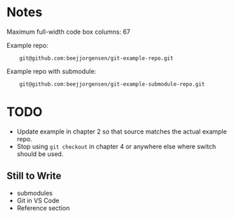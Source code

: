 # Notes

Maximum full-width code box columns: 67

Example repo:
```
    git@github.com:beejjorgensen/git-example-repo.git
```

Example repo with submodule:
```
    git@github.com:beejjorgensen/git-example-submodule-repo.git
```

# TODO

* Update example in chapter 2 so that source matches the actual example
  repo.
* Stop using `git checkout` in chapter 4 or anywhere else where switch
  should be used.

## Still to Write

* submodules
* Git in VS Code
* Reference section
